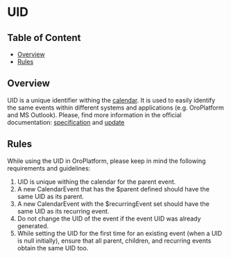 UID
===

Table of Content
----------------
- [Overview](#overview)
- [Rules](#rules)

## Overview

UID is a unique identifier withing the [calendar](./systemCalendars.md). It is used to easily identify the same events
within different systems and applications (e.g. OroPlatform and MS Outlook). Please, find more information in the 
official documentation: [specification](https://icalendar.org/iCalendar-RFC-5545/3-8-4-7-unique-identifier.html)
and [update](https://icalendar.org/New-Properties-for-iCalendar-RFC-7986/5-3-uid-property.html)

## Rules

While using the UID in OroPlatform, please keep in mind the following requirements and guidelines:
 1) UID is unique withing the calendar for the parent event.
 2) A new CalendarEvent that has the $parent defined should have the same UID as its parent.
 3) A new CalendarEvent with the $recurringEvent set should have the same UID as its recurring event.
 4) Do not change the UID of the event if the event UID was already generated.
 5) While setting the UID for the first time for an existing event (when a UID is null initially), ensure that all parent, children, and recurring events obtain the same UID too.
